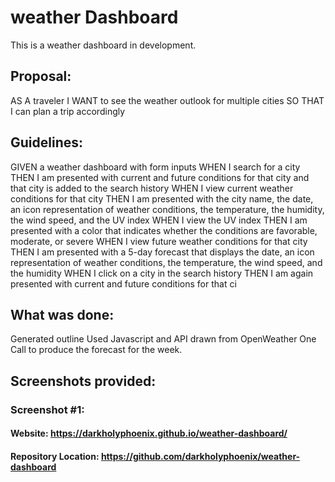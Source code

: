 # weather Dashboard

This is a weather dashboard in development.

## Proposal:

AS A traveler
I WANT to see the weather outlook for multiple cities
SO THAT I can plan a trip accordingly

## Guidelines:
GIVEN a weather dashboard with form inputs
WHEN I search for a city
THEN I am presented with current and future conditions for that city and that city is added to the search history
WHEN I view current weather conditions for that city
THEN I am presented with the city name, the date, an icon representation of weather conditions, the temperature, the humidity, the wind speed, and the UV index
WHEN I view the UV index
THEN I am presented with a color that indicates whether the conditions are favorable, moderate, or severe
WHEN I view future weather conditions for that city
THEN I am presented with a 5-day forecast that displays the date, an icon representation of weather conditions, the temperature, the wind speed, and the humidity
WHEN I click on a city in the search history
THEN I am again presented with current and future conditions for that ci


## What was done:
Generated outline
Used Javascript and API drawn from OpenWeather One Call to produce the forecast for the week.

## Screenshots provided:

### Screenshot #1:




#### Website: https://darkholyphoenix.github.io/weather-dashboard/

#### Repository Location: https://github.com/darkholyphoenix/weather-dashboard